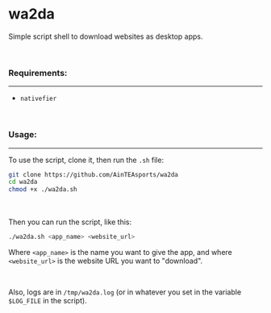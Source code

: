 # wa2da

Simple script shell to download websites as desktop apps.


<br>
<h3>Requirements:</h3>

---

- `nativefier`

<br>


<h3>Usage:</h3>

---


To use the script, clone it, then run the `.sh` file:
```sh
git clone https://github.com/AinTEAsports/wa2da
cd wa2da
chmod +x ./wa2da.sh
```

<br></br>
Then you can run the script, like this:
```sh
./wa2da.sh <app_name> <website_url>
```
Where `<app_name>` is the name you want to give the app, and where `<website_url>` is the website URL you want to "download".

<br>

Also, logs are in `/tmp/wa2da.log` (or in whatever you set in the variable `$LOG_FILE` in the script).
